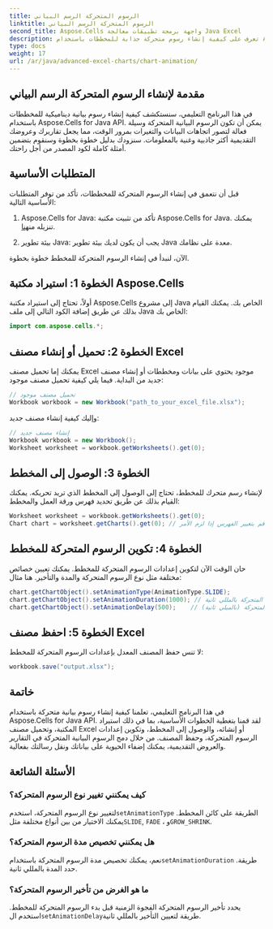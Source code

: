 ```yaml
---
title: الرسوم المتحركة الرسم البياني
linktitle: الرسوم المتحركة الرسم البياني
second_title: Aspose.Cells واجهة برمجة تطبيقات معالجة Java Excel
description: تعرف على كيفية إنشاء رسوم متحركة جذابة للمخططات باستخدام Aspose.Cells لـ Java. تم تضمين دليل خطوة بخطوة وكود المصدر لتصور البيانات الديناميكية.
type: docs
weight: 17
url: /ar/java/advanced-excel-charts/chart-animation/
---
```


## مقدمة لإنشاء الرسوم المتحركة الرسم البياني

في هذا البرنامج التعليمي، سنستكشف كيفية إنشاء رسوم بيانية ديناميكية للمخططات باستخدام Aspose.Cells for Java API. يمكن أن تكون الرسوم البيانية المتحركة وسيلة فعالة لتصور اتجاهات البيانات والتغيرات بمرور الوقت، مما يجعل تقاريرك وعروضك التقديمية أكثر جاذبية وغنية بالمعلومات. سنزودك بدليل خطوة بخطوة وسنقوم بتضمين أمثلة كاملة لكود المصدر من أجل راحتك.

## المتطلبات الأساسية

قبل أن نتعمق في إنشاء الرسوم المتحركة للمخططات، تأكد من توفر المتطلبات الأساسية التالية:

1.  Aspose.Cells for Java: تأكد من تثبيت مكتبة Aspose.Cells for Java. يمكنك تنزيله من[هنا](https://releases.aspose.com/cells/java/).

2. بيئة تطوير Java: يجب أن يكون لديك بيئة تطوير Java معدة على نظامك.

الآن، لنبدأ في إنشاء الرسوم المتحركة للمخطط خطوة بخطوة.

## الخطوة 1: استيراد مكتبة Aspose.Cells

أولاً، تحتاج إلى استيراد مكتبة Aspose.Cells إلى مشروع Java الخاص بك. يمكنك القيام بذلك عن طريق إضافة الكود التالي إلى ملف Java الخاص بك:

```java
import com.aspose.cells.*;
```

## الخطوة 2: تحميل أو إنشاء مصنف Excel

يمكنك إما تحميل مصنف Excel موجود يحتوي على بيانات ومخططات أو إنشاء مصنف جديد من البداية. فيما يلي كيفية تحميل مصنف موجود:

```java
// تحميل مصنف موجود
Workbook workbook = new Workbook("path_to_your_excel_file.xlsx");
```

وإليك كيفية إنشاء مصنف جديد:

```java
// إنشاء مصنف جديد
Workbook workbook = new Workbook();
Worksheet worksheet = workbook.getWorksheets().get(0);
```

## الخطوة 3: الوصول إلى المخطط

لإنشاء رسم متحرك للمخطط، تحتاج إلى الوصول إلى المخطط الذي تريد تحريكه. يمكنك القيام بذلك عن طريق تحديد فهرس ورقة العمل والمخطط:

```java
Worksheet worksheet = workbook.getWorksheets().get(0);
Chart chart = worksheet.getCharts().get(0); // قم بتغيير الفهرس إذا لزم الأمر
```

## الخطوة 4: تكوين الرسوم المتحركة للمخطط

حان الوقت الآن لتكوين إعدادات الرسوم المتحركة للمخطط. يمكنك تعيين خصائص مختلفة مثل نوع الرسوم المتحركة والمدة والتأخير. هنا مثال:

```java
chart.getChartObject().setAnimationType(AnimationType.SLIDE);
chart.getChartObject().setAnimationDuration(1000); // مدة الرسوم المتحركة بالمللي ثانية
chart.getChartObject().setAnimationDelay(500);    // التأخير قبل بدء الرسوم المتحركة (بالميلي ثانية)
```

## الخطوة 5: احفظ مصنف Excel

لا تنس حفظ المصنف المعدل بإعدادات الرسوم المتحركة للمخطط:

```java
workbook.save("output.xlsx");
```

## خاتمة

في هذا البرنامج التعليمي، تعلمنا كيفية إنشاء رسوم بيانية متحركة باستخدام Aspose.Cells for Java API. لقد قمنا بتغطية الخطوات الأساسية، بما في ذلك استيراد المكتبة، وتحميل مصنف Excel أو إنشائه، والوصول إلى المخطط، وتكوين إعدادات الرسوم المتحركة، وحفظ المصنف. من خلال دمج الرسوم البيانية المتحركة في التقارير والعروض التقديمية، يمكنك إضفاء الحيوية على بياناتك ونقل رسالتك بفعالية.

## الأسئلة الشائعة

### كيف يمكنني تغيير نوع الرسوم المتحركة؟

 لتغيير نوع الرسوم المتحركة، استخدم`setAnimationType` الطريقة على كائن المخطط. يمكنك الاختيار من بين أنواع مختلفة مثل`SLIDE`, `FADE` ، و`GROW_SHRINK`.

### هل يمكنني تخصيص مدة الرسوم المتحركة؟

 نعم، يمكنك تخصيص مدة الرسوم المتحركة باستخدام`setAnimationDuration` طريقة. حدد المدة بالمللي ثانية.

### ما هو الغرض من تأخير الرسوم المتحركة؟

 يحدد تأخير الرسوم المتحركة الفجوة الزمنية قبل بدء الرسوم المتحركة للمخطط. استخدم ال`setAnimationDelay`طريقة لتعيين التأخير بالمللي ثانية.